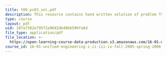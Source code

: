```yaml
---
title: t09_ps03_sol.pdf
description: This resource contains hand written solution of problem T9.
type: course
layout: pdf
uid: 107a7382e795f2a9692db40bb596fa8d
file_type: application/pdf
file_location: >-
  https://open-learning-course-data-production.s3.amazonaws.com/16-01-unified-engineering-i-ii-iii-iv-fall-2005-spring-2006/107a7382e795f2a9692db40bb596fa8d_t09_ps03_sol.pdf
course_id: 16-01-unified-engineering-i-ii-iii-iv-fall-2005-spring-2006
---
```

